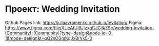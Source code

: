 # Проект: Wedding Invitation

Github Pages link: https://juliaavramenko.github.io/invitation/
Figma: https://www.figma.com/file/XUeAtUI9JIzxqCJGlIkZ9o/wedding-invitation-(Community)-(Community)?type=design&node-id=0-1&mode=design&t=qQ2sOGmKqJxBrVk5-0

